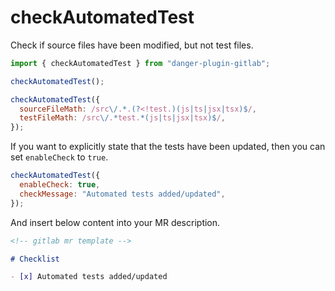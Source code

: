 # checkAutomatedTest

Check if source files have been modified, but not test files.

```javascript
import { checkAutomatedTest } from "danger-plugin-gitlab";

checkAutomatedTest();

checkAutomatedTest({
  sourceFileMath: /src\/.*.(?<!test.)(js|ts|jsx|tsx)$/,
  testFileMath: /src\/.*test.*(js|ts|jsx|tsx)$/,
});
```

If you want to explicitly state that the tests have been updated, then you can set `enableCheck` to `true`.

```javascript
checkAutomatedTest({
  enableCheck: true,
  checkMessage: "Automated tests added/updated",
});
```

And insert below content into your MR description.

```markdown
<!-- gitlab mr template -->

# Checklist

- [x] Automated tests added/updated
```
